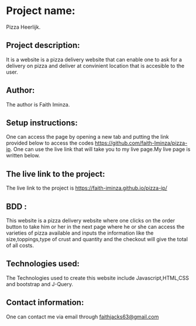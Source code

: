 # Project name:
Pizza Heerlijk.
## Project description:
It is a website is a pizza delivery website that can enable one to ask for a delivery on pizza and deliver at convinient location that is accesible to the user.
## Author:
The author is Faith Iminza.
## Setup instructions:
One can access the page by opening a new tab and putting the link provided below to access the codes https://github.com/faith-Iminza/pizza-ip. One can use the live link that will take you to my live page.My live page is written below.
## The live link to the project:
The live link to the project is https://faith-iminza.github.io/pizza-ip/
## BDD :
This website is a pizza delivery website where one clicks on the order button to take him or her in the next page where he or she can access the varieties of pizza available and inputs the information like the size,toppings,type of crust and quantity and the checkout will give the total of all costs.
## Technologies used:
The Technologies used to create this website include Javascript,HTML,CSS and bootstrap and J-Query.
## Contact information:
One can contact me via email through faithjacks63@gmail.com


